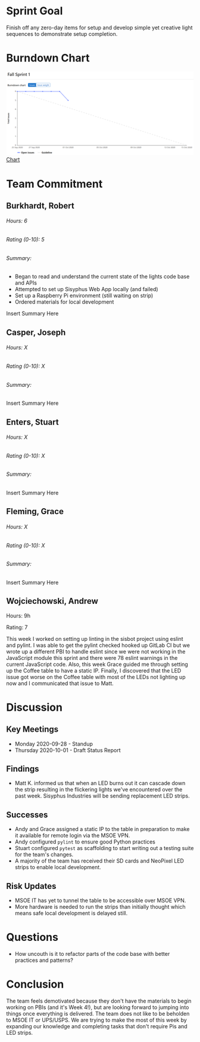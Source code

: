 # Sprint Goal

Finish off any zero-day items for setup and develop simple yet creative light sequences to demonstrate setup completion.

# Burndown Chart

![image](uploads/4c84f232020b04e300efef536b7e5cf0/image.png)
[Chart](https://gitlab.com/groups/msoe.edu/sdl/sd21/sisyphus/-/milestones/1)

# Team Commitment

## Burkhardt, Robert

###### Hours: 6

###### Rating (0-10): 5

###### Summary:

* Began to read and understand the current state of the lights code base and APIs
* Attempted to set up Sisyphus Web App locally (and failed)
* Set up a Raspberry Pi environment (still waiting on strip)
* Ordered materials for local development

Insert Summary Here

## Casper, Joseph

###### Hours: X

###### Rating (0-10): X

###### Summary:

Insert Summary Here

## Enters, Stuart

###### Hours: X

###### Rating (0-10): X

###### Summary:

Insert Summary Here

## Fleming, Grace

###### Hours: X

###### Rating (0-10): X

###### Summary:

Insert Summary Here

## Wojciechowski, Andrew

Hours: 9h

Rating: 7

This week I worked on setting up linting in the sisbot project using eslint and pylint. I was able to get the pylint checked hooked up GitLab CI but we wrote up a different PBI to handle eslint since we were not working in the JavaScript module this sprint and there were 78 eslint warnings in the current JavaScript code. Also, this week Grace guided me through setting up the Coffee table to have a static IP. Finally, I discovered that the LED issue got worse on the Coffee table with most of the LEDs not lighting up now and I communicated that issue to Matt.

# Discussion

## Key Meetings

* Monday 2020-09-28 - Standup
* Thursday 2020-10-01 - Draft Status Report

## Findings

* Matt K. informed us that when an LED burns out it can cascade down the strip resulting in the flickering lights we've encountered over the past week. Sisyphus Industries will be sending replacement LED strips.

## Successes

* Andy and Grace assigned a static IP to the table in preparation to make it available for remote login via the MSOE VPN.
* Andy configured `pylint` to ensure good Python practices
* Stuart configured `pytest` as scaffolding to start writing out a testing suite for the team's changes.
* A majority of the team has received their SD cards and NeoPixel LED strips to enable local development.

## Risk Updates

* MSOE IT has yet to tunnel the table to be accessible over MSOE VPN.
* More hardware is needed to run the strips than initially thought which means safe local development is delayed still.

# Questions

* How uncouth is it to refactor parts of the code base with better practices and patterns?

# Conclusion

The team feels demotivated because they don't have the materials to begin working on PBIs (and it's Week 4!), but are looking forward to jumping into things once everything is delivered. The team does not like to be  beholden to MSOE IT or UPS/USPS. We are trying to make the most of this week by expanding our knowledge and completing tasks that don't require Pis and LED strips.